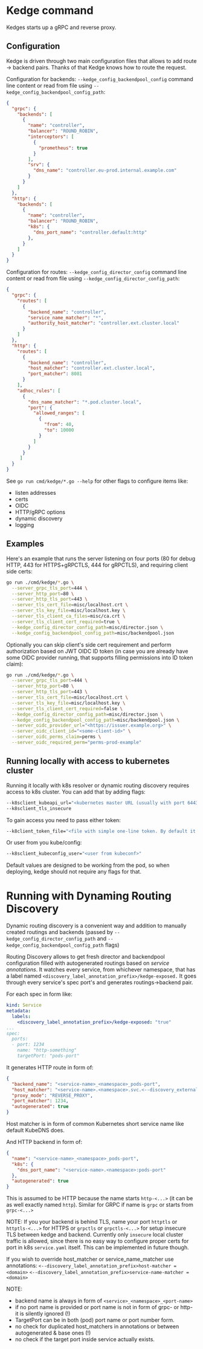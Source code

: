 # Kedge command

Kedges starts up a gRPC and reverse proxy.

## Configuration

Kedge is driven through two main configuration files that allows to add route -> backend pairs.
Thanks of that Kedge knows how to route the request.

Configuration for backends:
`--kedge_config_backendpool_config` command line content or read from file using `--kedge_config_backendpool_config_path`:
```json
{
  "grpc": {
    "backends": [
      {
        "name": "controller",
        "balancer": "ROUND_ROBIN",
        "interceptors": [
          {
            "prometheus": true
          }
        ],
        "srv": {
          "dns_name": "controller.eu-prod.internal.example.com"
        }
      }
    ]
  },
  "http": {
    "backends": [
      {
        "name": "controller",
        "balancer": "ROUND_ROBIN",
        "k8s": {
          "dns_port_name": "controller.default:http"
        },
      }
    ]
  }
}
```

Configuration for routes:
`--kedge_config_director_config` command line content or read from file using `--kedge_config_director_config_path`:
```json
{
  "grpc": {
    "routes": [
      {
        "backend_name": "controller",
        "service_name_matcher": "*",
        "authority_host_matcher": "controller.ext.cluster.local"
      }
    ]
  },
  "http": {
    "routes": [
      {
        "backend_name": "controller",
        "host_matcher": "controller.ext.cluster.local",
        "port_matcher": 8081
      }
    ],
    "adhoc_rules": [
      {
        "dns_name_matcher": "*.pod.cluster.local",
        "port": {
          "allowed_ranges": [
            {
              "from": 40,
              "to": 10000
            }
          ]
        }
      }
     ]
  }
}
```

See `go run cmd/kedge/*.go --help` for other flags to configure items like:
- listen addresses
- certs
- OIDC
- HTTP/gRPC options
- dynamic discovery
- logging

## Examples

Here's an example that runs the server listening on four ports (80 for debug HTTP, 443 for HTTPS+gRPCTLS, 444 for gRPCTLS), and requiring 
client side certs:

```bash
go run ./cmd/kedge/*.go \
  --server_grpc_tls_port=444 \
  --server_http_port=80 \
  --server_http_tls_port=443 \
  --server_tls_cert_file=misc/localhost.crt \
  --server_tls_key_file=misc/localhost.key \
  --server_tls_client_ca_files=misc/ca.crt \
  --server_tls_client_cert_required=true \
  --kedge_config_director_config_path=misc/director.json \
  --kedge_config_backendpool_config_path=misc/backendpool.json
```

Optionally you can skip client's side cert requirement and perform authorization based on JWT OIDC ID token (in case you are already have 
some OIDC provider running, that supports filling permissions into ID token claim):

```bash
go run ./cmd/kedge/*.go \
  --server_grpc_tls_port=444 \
  --server_http_port=80 \
  --server_http_tls_port=443 \
  --server_tls_cert_file=misc/localhost.crt \
  --server_tls_key_file=misc/localhost.key \
  --server_tls_client_cert_required=false \
  --kedge_config_director_config_path=misc/director.json \
  --kedge_config_backendpool_config_path=misc/backendpool.json \
  --server_oidc_provider_url="<https://issuer.example.org>" \
  --server_oidc_client_id="<some-client-id>" \
  --server_oidc_perms_claim=perms \
  --server_oidc_required_perm="perms-prod-example"
```

## Running locally with access to kubernetes cluster

Running it locally with k8s resolver or dynamic routing discovery requires access to k8s cluster. You can add that by adding flags:
```bash
--k8sclient_kubeapi_url="<kubernetes master URL (usually with port 6443)>" 
--k8sclient_tls_insecure 
```

To gain access you need to pass either token:
```bash
--k8client_token_file="<file with simple one-line token. By default it is /var/run/secrets/kubernetes.io/serviceaccount/token>"
```

Or user from you kube/config:
```bash
--k8sclient_kubeconfig_user="<user from kubeconf>"
```

Default values are designed to be working from the pod, so when deploying, kedge should not require any flags for that.

# Running with Dynaming Routing Discovery

Dynamic routing discovery is a convenient way and addition to manually created routings and backends 
(passed by `--kedge_config_director_config_path` and `--kedge_config_backendpool_config_path` flags)
 
Routing Discovery allows to get fresh director and backendpool configuration filled with autogenerated routings based on *service annotations*.
It watches every service, from whichever namespace, that has a label named `<discovery_label_annotation_prefix>/kedge-exposed.`
It goes through every service's spec port's and generates routings->backend pair.

For each spec in form like:
```yaml
kind: Service
metadata:
  labels:
    <discovery_label_annotation_prefix>/kedge-exposed: "true"
...
spec:
  ports:
  - port: 1234
    name: "http-something"
    targetPort: "pods-port"
```

It generates HTTP route in form of:
```json
{
  "backend_name": "<service-name>_<namespace>_pods-port",
  "host_matcher": "<service-name>.<namespace>.svc.<--discovery_external_domain_suffix>",
  "proxy_mode": "REVERSE_PROXY",
  "port_matcher": 1234,
  "autogenerated": true
}
```
Host matcher is in form of common Kubernetes short service name like default KubeDNS does.

And HTTP backend in form of:
```json
{
  "name": "<service-name>_<namespace>_pods-port",
  "k8s": {
    "dns_port_name": "<service-name>.<namespace>:pods-port"
  },
  "autogenerated": true
}
```

This is assumed to be HTTP because the name starts `http-<...>` (it can be as well exactly named `http`).
Similar for GRPC if name is `grpc` or starts from `grpc-<...>`

NOTE: If you your backend is behind TLS, name your port `httptls` or `httptls-<...>` for HTTPS or `grpctls` or `grpctls-<...>` for setup insecure TLS between kedge and backend. Currently only `insecure` local cluster traffic is allowed, since there is no easy way to configure proper certs for port in k8s `service.yaml` itself. This can be implemented in future though.

If you wish to override host_matcher or service_name_matcher use annotations:
  `<--discovery_label_annotation_prefix>host-matcher = <domain>`
  `<--discovery_label_annotation_prefix>service-name-matcher = <domain>`

NOTE:
- backend name is always in form of `<service>_<namespace>_<port-name>`
- if no port name is provided or port name is not in form of grpc- or http- it is silently ignored (!)
- TargetPort can be in both (pod) port name or port number form.
- no check for duplicated host_matchers in annotations or between autogenerated & base ones (!)
- no check if the target port inside service actually exists.
